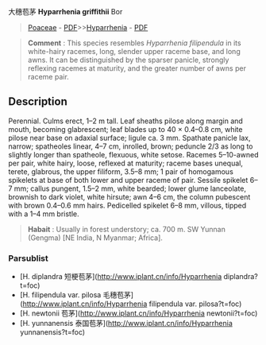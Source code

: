 大穗苞茅 **Hyparrhenia griffithii** Bor

> [Poaceae](http://www.iplant.cn/info/Poaceae?t=foc) - [PDF](http://www.iplant.cn/foc/pdf/Poaceae.pdf)>>[Hyparrhenia](http://www.iplant.cn/info/Hyparrhenia?t=foc) - [PDF](http://www.iplant.cn/foc/pdf/Hyparrhenia.pdf)

> **Comment** : 
> This species resembles *Hyparrhenia filipendula* in its white-hairy racemes, long, slender upper raceme base, and long awns. It can be distinguished by the sparser panicle, strongly reflexing racemes at maturity, and the greater number of awns per raceme pair.

## Description

Perennial. Culms erect, 1–2 m tall. Leaf sheaths pilose along margin and mouth, becoming glabrescent; leaf blades up to 40 × 0.4–0.8 cm, white pilose near base on adaxial surface; ligule ca. 3 mm. Spathate panicle lax, narrow; spatheoles linear, 4–7 cm, inrolled, brown; peduncle 2/3 as long to slightly longer than spatheole, flexuous, white setose. Racemes 5–10-awned per pair, white hairy, loose, reflexed at maturity; raceme bases unequal, terete, glabrous, the upper filiform, 3.5–8 mm; 1 pair of homogamous spikelets at base of both lower and upper raceme of pair. Sessile spikelet 6–7 mm; callus pungent, 1.5–2 mm, white bearded; lower glume lanceolate, brownish to dark violet, white hirsute; awn 4–6 cm, the column pubescent with brown 0.4–0.6 mm hairs. Pedicelled spikelet 6–8 mm, villous, tipped with a 1–4 mm bristle.

> **Habait** : 
> Usually in forest understory; ca. 700 m. SW Yunnan (Gengma) [NE India, N Myanmar; Africa].


### Parsublist

* [H.  diplandra  短梗苞茅](http://www.iplant.cn/info/Hyparrhenia diplandra?t=foc)
* [H.  filipendula var. pilosa  毛穗苞茅](http://www.iplant.cn/info/Hyparrhenia filipendula var. pilosa?t=foc)
* [H.  newtonii  苞茅](http://www.iplant.cn/info/Hyparrhenia newtonii?t=foc)
* [H.  yunnanensis  泰国苞茅](http://www.iplant.cn/info/Hyparrhenia yunnanensis?t=foc)
